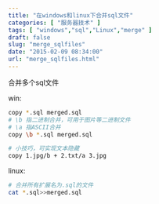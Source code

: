 ```yaml
---
title: "在windows和linux下合并sql文件"
categories: [ "服务器技术" ]
tags: [ "windows","sql","Linux","merge" ]
draft: false
slug: "merge_sqlfiles"
date: "2015-02-09 08:34:00"
url: "merge_sqlfiles.html"
---
```


合并多个sql文件

win:

```bash
copy *.sql merged.sql
# \b 指二进制合并，可用于图片等二进制文件
# \a 指ASCII合并
copy \b *.sql merged.sql

# 小技巧，可实现文本隐藏
copy 1.jpg/b + 2.txt/a 3.jpg
```


linux:

```bash
# 合并所有扩展名为.sql的文件
cat *.sql>>merged.sql
```